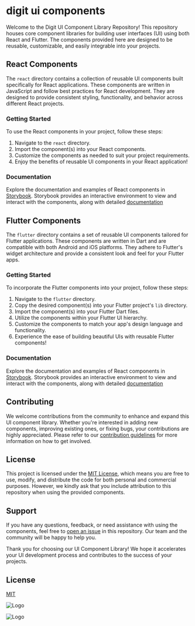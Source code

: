 
# digit ui components

Welcome to the Digit UI Component Library Repository! This repository houses core component libraries for building user interfaces (UI) using both React and Flutter. The components provided here are designed to be reusable, customizable, and easily integrable into your projects.

## React Components

The `react` directory contains a collection of reusable UI components built specifically for React applications. These components are written in JavaScript  and follow best practices for React development. They are designed to provide consistent styling, functionality, and behavior across different React projects.

### Getting Started

To use the React components in your project, follow these steps:

1. Navigate to the `react` directory.
2. Import the component(s) into your React components.
3. Customize the components as needed to suit your project requirements.
4. Enjoy the benefits of reusable UI components in your React application!

### Documentation

Explore the documentation and examples of React components in [Storybook](https://unified-dev.digit.org/storybook). Storybook provides an interactive environment to view and interact with the components, along with detailed [documentation](https://core.digit.org/v/2.9-lts/guides/developer-guide/ui-developer-guide/digit-ui/ui-components/ui-components-standardisation/digit-ui-core-react-components)

## Flutter Components

The `flutter` directory contains a set of reusable UI components tailored for Flutter applications. These components are written in Dart and are compatible with both Android and iOS platforms. They adhere to Flutter's widget architecture and provide a consistent look and feel for your Flutter apps.

### Getting Started

To incorporate the Flutter components into your project, follow these steps:

1. Navigate to the `flutter` directory.
2. Copy the desired component(s) into your Flutter project's `lib` directory.
3. Import the component(s) into your Flutter Dart files.
4. Utilize the components within your Flutter UI hierarchy.
5. Customize the components to match your app's design language and functionality.
6. Experience the ease of building beautiful UIs with reusable Flutter components!

### Documentation

Explore the documentation and examples of React components in [Storybook](https://unified-dev.digit.org/digit-ui-flutter/
). Storybook provides an interactive environment to view and interact with the components, along with detailed [documentation](https://core.digit.org/v/2.9-lts/guides/developer-guide/ui-developer-guide/digit-ui/ui-components/ui-components-standardisation/digit-ui-core-flutter-components)

## Contributing

We welcome contributions from the community to enhance and expand this UI component library. Whether you're interested in adding new components, improving existing ones, or fixing bugs, your contributions are highly appreciated. Please refer to our [contribution guidelines](CONTRIBUTING.md) for more information on how to get involved.

## License

This project is licensed under the [MIT License](LICENSE), which means you are free to use, modify, and distribute the code for both personal and commercial purposes. However, we kindly ask that you include attribution to this repository when using the provided components.

## Support

If you have any questions, feedback, or need assistance with using the components, feel free to [open an issue](https://github.com/your-username/ui-component-library/issues) in this repository. Our team and the community will be happy to help you.

Thank you for choosing our UI Component Library! We hope it accelerates your UI development process and contributes to the success of your projects.

## License

[MIT](https://choosealicense.com/licenses/mit/)

![Logo](https://s3.ap-south-1.amazonaws.com/works-dev-asset/mseva-white-logo.png)




![Logo](https://s3.ap-south-1.amazonaws.com/works-dev-asset/mseva-lightPaperPrimary-logo.png)

